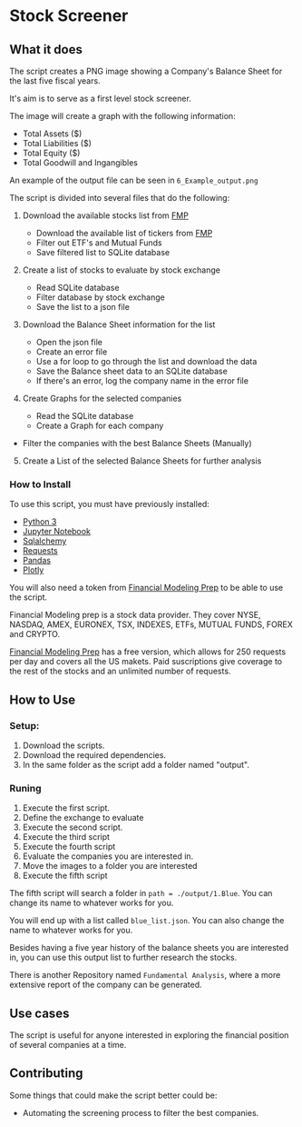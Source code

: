 # Stock Screener

## What it does

The script creates a PNG image showing a Company's Balance
Sheet for the last five fiscal years.

It's aim is to serve as a first level stock screener. 

The image will create a graph with the following information:
- Total Assets ($)
- Total Liabilities ($) 
- Total Equity ($)
- Total Goodwill and Ingangibles

An example of the output file can be seen in `6_Example_output.png`

The script is divided into several files that do the following:

1. Download the available stocks list from [FMP](https://financialmodelingprep.com/)
	- Download the available list of tickers from [FMP](https://financialmodelingprep.com/)
	- Filter out ETF's and Mutual Funds
	- Save filtered list to SQLite database

2. Create a list of stocks to evaluate by stock exchange
	- Read SQLite database
	- Filter database by stock exchange 
	- Save the list to a json file

3. Download the Balance Sheet information for the list
	- Open the json file
	- Create an error file
	- Use a for loop to go through the list and download the data
	- Save the Balance sheet data to an SQLite database
	- If there's an error, log the company name in the error file

4. Create Graphs for the selected companies
	- Read the SQLite database
	- Create a Graph for each company

- Filter the companies with the best Balance Sheets (Manually)

5. Create a List of the selected Balance Sheets for further analysis


### How to Install

To use this script, you must have previously installed:

- [Python 3](https://www.python.org/)
- [Jupyter Notebook](https://jupyter.org/install)
- [Sqlalchemy](https://docs.sqlalchemy.org/en/14/intro.html#installation)
- [Requests](https://pypi.org/project/requests/)
- [Pandas](https://pypi.org/project/pandas/)
- [Plotly](https://pypi.org/project/plotly/)

You will also need a token from [Financial Modeling Prep](https://financialmodelingprep.com/) 
to be able to use the script. 

Financial Modeling prep is a stock data provider. 
They cover NYSE, NASDAQ, AMEX, EURONEX, TSX, INDEXES, ETFs, MUTUAL FUNDS, FOREX and CRYPTO. 

[Financial Modeling Prep](https://financialmodelingprep.com/) has a free version, which allows for 250 requests per day and covers all the US makets. 
Paid suscriptions give coverage to the rest of the stocks and an unlimited number of requests. 

## How to Use

### Setup:
1. Download the scripts.
1. Download the required dependencies.
1. In the same folder as the script add a folder named "output".

### Runing

1. Execute the first script.
2. Define the exchange to evaluate
3. Execute the second script. 
4. Execute the third script
5. Execute the fourth script
6. Evaluate the companies you are interested in.
7. Move the images to a folder you are interested
8. Execute the fifth script

The fifth script will search a folder in `path = ./output/1.Blue`. You can change its name to whatever works for you. 

You will end up with a list called `blue_list.json`. You can also change the name to whatever works for you.

Besides having a five year history of the balance sheets you are interested in, you can use this output list to further research the stocks.

There is another Repository named `Fundamental Analysis`, where a more extensive report of the company can be generated. 


## Use cases

The script is useful for anyone interested in exploring the financial position of several companies at a time. 


## Contributing

Some things that could make the script better could be:
- Automating the screening process to filter the best companies.
